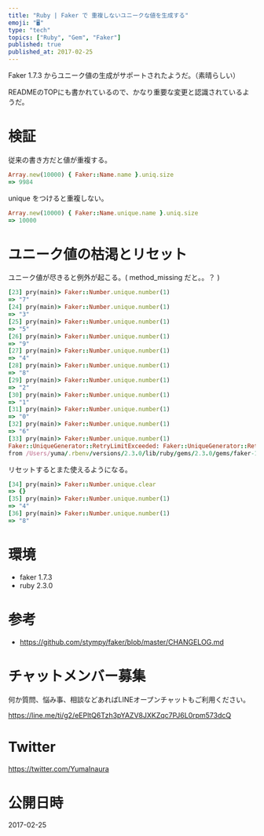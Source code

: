 ```yaml
---
title: "Ruby | Faker で 重複しないユニークな値を生成する"
emoji: "🖥"
type: "tech"
topics: ["Ruby", "Gem", "Faker"]
published: true
published_at: 2017-02-25
---
```


Faker 1.7.3  からユニーク値の生成がサポートされたようだ。（素晴らしい）

READMEのTOPにも書かれているので、かなり重要な変更と認識されているようだ。

# 検証

従来の書き方だと値が重複する。

```rb
Array.new(10000) { Faker::Name.name }.uniq.size
=> 9984
```

unique をつけると重複しない。

```rb
Array.new(10000) { Faker::Name.unique.name }.uniq.size
=> 10000
```

# ユニーク値の枯渇とリセット

ユニーク値が尽きると例外が起こる。( method_missing だと。。？ )

```rb
[23] pry(main)> Faker::Number.unique.number(1)
=> "7"
[24] pry(main)> Faker::Number.unique.number(1)
=> "3"
[25] pry(main)> Faker::Number.unique.number(1)
=> "5"
[26] pry(main)> Faker::Number.unique.number(1)
=> "9"
[27] pry(main)> Faker::Number.unique.number(1)
=> "4"
[28] pry(main)> Faker::Number.unique.number(1)
=> "8"
[29] pry(main)> Faker::Number.unique.number(1)
=> "2"
[30] pry(main)> Faker::Number.unique.number(1)
=> "1"
[31] pry(main)> Faker::Number.unique.number(1)
=> "0"
[32] pry(main)> Faker::Number.unique.number(1)
=> "6"
[33] pry(main)> Faker::Number.unique.number(1)
Faker::UniqueGenerator::RetryLimitExceeded: Faker::UniqueGenerator::RetryLimitExceeded
from /Users/yuma/.rbenv/versions/2.3.0/lib/ruby/gems/2.3.0/gems/faker-1.7.3/lib/helpers/unique_generator.rb:19:in `method_missing'
```

リセットするとまた使えるようになる。

```rb
[34] pry(main)> Faker::Number.unique.clear
=> {}
[35] pry(main)> Faker::Number.unique.number(1)
=> "4"
[36] pry(main)> Faker::Number.unique.number(1)
=> "8"
```

# 環境

- faker 1.7.3
- ruby 2.3.0

# 参考

- https://github.com/stympy/faker/blob/master/CHANGELOG.md








<!-- Update From Qiita API -->

# チャットメンバー募集


何か質問、悩み事、相談などあればLINEオープンチャットもご利用ください。

https://line.me/ti/g2/eEPltQ6Tzh3pYAZV8JXKZqc7PJ6L0rpm573dcQ





# Twitter


https://twitter.com/YumaInaura


<!-- Update From Qiita API -->



# 公開日時

2017-02-25
